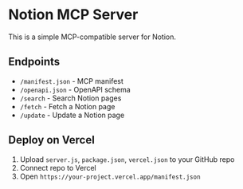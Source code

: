 # Notion MCP Server

This is a simple MCP-compatible server for Notion.

## Endpoints
- `/manifest.json` - MCP manifest
- `/openapi.json` - OpenAPI schema
- `/search` - Search Notion pages
- `/fetch` - Fetch a Notion page
- `/update` - Update a Notion page

## Deploy on Vercel
1. Upload `server.js`, `package.json`, `vercel.json` to your GitHub repo
2. Connect repo to Vercel
3. Open `https://your-project.vercel.app/manifest.json`
